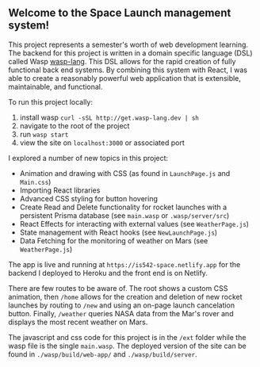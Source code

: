 ## Welcome to the Space Launch management system!

This project represents a semester's worth of web development learning. The backend for this project is written in a domain specific language (DSL) called Wasp [wasp-lang](https://wasp-lang.dev). This DSL allows for the rapid creation of fully functional back end systems. By combining this system with React, I was able to create a reasonably powerful web application that is extensible, maintainable, and functional. 

To run this project locally: 
1. install wasp `curl -sSL http://get.wasp-lang.dev | sh`
2. navigate to the root of the project
3. run `wasp start`
4. view the site on `localhost:3000` or associated port

I explored a number of new topics in this project:

* Animation and drawing with CSS (as found in `LaunchPage.js` and `Main.css`)
* Importing React libraries
* Advanced CSS styling for button hovering
* Create Read and Delete functionality for rocket launches with a persistent Prisma database (see `main.wasp` or `.wasp/server/src`)
* React Effects for interacting with external values (see `WeatherPage.js`)
* State management with React hooks (see `NewLaunchPage.js`)
* Data Fetching for the monitoring of weather on Mars (see `WeatherPage.js`)

The app is live and running at `https://is542-space.netlify.app` for the backend I deployed to Heroku and the front end is on Netlify. 

There are few routes to be aware of. The root shows a custom CSS animation, then `/home` allows for the creation and deletion of new rocket launches by routing to `/new` and using an on-page launch cancelation button. Finally, `/weather` queries NASA data from the Mar's rover and displays the most recent weather on Mars.

The javascript and css code for this project is in the `/ext` folder while the wasp file is the single `main.wasp`. The deployed version of the site can be found in `./wasp/build/web-app/` and `./wasp/build/server`. 